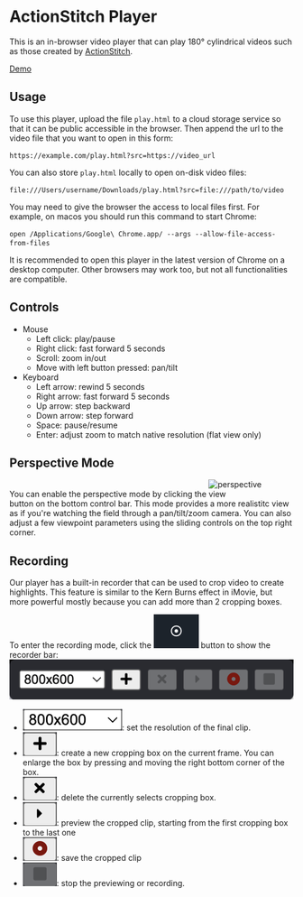 # ActionStitch Player

This is an in-browser video player that can play 180&deg; cylindrical videos such as those created by [ActionStitch](https://actionstitch.com).

[Demo](https://actionstitch.com/play.html?src=https://download.actionstitch.com/full-demo.mp4)


## Usage

To use this player, upload the file `play.html` to a cloud storage service so that it can be public accessible in the browser.  Then append the url to the video file that you want to open in this form:

```
https://example.com/play.html?src=https://video_url
```

You can also store `play.html` locally to open on-disk video files:

```
file:///Users/username/Downloads/play.html?src=file:///path/to/video
```

You may need to give the browser the access to local files first.  For example, on macos you should run this command to start Chrome:

```
open /Applications/Google\ Chrome.app/ --args --allow-file-access-from-files
```

It is recommended to open this player in the latest version of Chrome on a desktop computer.  Other browsers may work too, but not all functionalities are compatible.

## Controls

- Mouse
  - Left click: play/pause
  - Right click: fast forward 5 seconds
  - Scroll: zoom in/out
  - Move with left button pressed: pan/tilt
- Keyboard
  - Left arrow: rewind 5 seconds
  - Right arrow: fast forward 5 seconds
  - Up arrow: step backward
  - Down arrow: step forward
  - Space: pause/resume
  - Enter: adjust zoom to match native resolution (flat view only)

## Perspective Mode

You can enable the perspective mode by clicking the 
<img src="https://github.com/gilbertchen/actionstitch-player/raw/main/img/perspective_mode.png" alt="perspective view" style="max-width: 25%;"> 
button on the bottom control bar.
This mode provides a more realistitc view as if you're watching the field through a pan/tilt/zoom camera.
You can also adjust a few viewpoint parameters using the sliding controls on the top right corner.

## Recording

Our player has a built-in recorder that can be used to crop video to create highlights.  This feature is similar to the Kern Burns effect in iMovie, but more powerful mostly because you can add more than 2 cropping boxes.

To enter the recording mode, click the ![recording](img/recorder_mode.png) button to show the recorder bar: ![recorder bar image](img/recorder_bar.png)

- ![resolution](img/resolution_dropdown.png): set the resolution of the final clip.
- ![add](img/add_button.png): create a new cropping box on the current frame.  You can enlarge the box by pressing and moving the right bottom corner of the box.
- ![add](img/delete_button.png): delete the currently selects cropping box.
- ![add](img/replay_button.png): preview the cropped clip, starting from the first cropping box to the last one
- ![add](img/record_button.png): save the cropped clip
- ![add](img/stop_button.png): stop the previewing or recording. 
